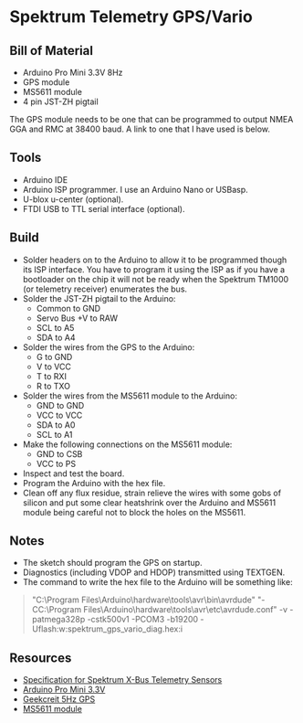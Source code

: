 # Spektrum Telemetry GPS/Vario

## Bill of Material

* Arduino Pro Mini 3.3V 8Hz
* GPS module
* MS5611 module
* 4 pin JST-ZH pigtail

The GPS module needs to be one that can be programmed to output NMEA GGA and RMC at 38400 baud. 
A link to one that I have used is below.

## Tools

* Arduino IDE
* Arduino ISP programmer. I use an Arduino Nano or USBasp.
* U-blox u-center (optional).
* FTDI USB to TTL serial interface (optional).

## Build

* Solder headers on to the Arduino to allow it to be programmed though its ISP interface. You have to program it using the ISP as if you have a bootloader on the chip it will not be ready when 
the Spektrum TM1000 (or telemetry receiver) enumerates the bus.
* Solder the JST-ZH pigtail to the Arduino:
  * Common to GND
  * Servo Bus +V to RAW
  * SCL to A5
  * SDA to A4
* Solder the wires from the GPS to the Arduino:
  * G to GND
  * V to VCC
  * T to RXI
  * R to TXO
* Solder the wires from the MS5611 module to the Arduino:
  * GND to GND
  * VCC to VCC
  * SDA to A0
  * SCL to A1
* Make the following connections on the MS5611 module:
  * GND to CSB
  * VCC to PS
* Inspect and test the board.
* Program the Arduino with the hex file.
* Clean off any flux residue, strain relieve the wires with some gobs of silicon
and put some clear heatshrink over the Arduino and MS5611 module being careful not to block the 
holes on the MS5611.

## Notes

* The sketch should program the GPS on startup.
* Diagnostics (including VDOP and HDOP) transmitted using TEXTGEN.
* The command to write the hex file to the Arduino will be something like:
>"C:\Program Files\Arduino\hardware\tools\avr\bin\avrdude" "-CC:\Program Files\Arduino\hardware\tools\avr\etc\avrdude.conf" -v -patmega328p -cstk500v1 -PCOM3 -b19200 -Uflash:w:spektrum_gps_vario_diag.hex:i

## Resources

* [Specification for Spektrum X-Bus Telemetry Sensors](https://www.spektrumrc.com/ProdInfo/Files/SPM_Telemetry_Developers_Specs.pdf)
* [Arduino Pro Mini 3.3V](https://www.banggood.com/3_3V-8MHz-ATmega328P-AU-Pro-Mini-Microcontroller-Board-With-Pins-p-916211.html)
* [Geekcreit 5Hz GPS](https://www.banggood.com/1-5Hz-VK2828U7G5LF-TTL-Ublox-GPS-Module-With-Antenna-p-965540.html)
* [MS5611 module](https://www.banggood.com/MS5611-GY-63-Atmospheric-Pressure-Sensor-Module-IICSPI-Communication-p-965980.html)

